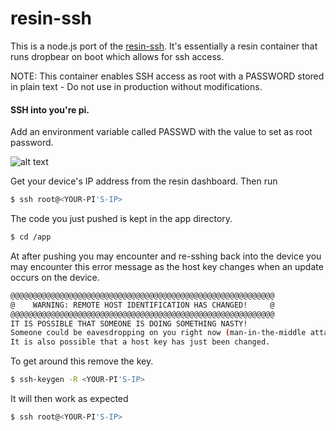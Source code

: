 resin-ssh
=========

This is a node.js port of the [resin-ssh](https://github.com/shaunmulligan/resin-ssh). It's essentially a resin container that runs dropbear on boot which allows for ssh access. 

NOTE: This container enables SSH access as root with a PASSWORD stored in plain text - Do not use in production without modifications.

#### SSH into you're pi. 

Add an environment variable called PASSWD with the value to set as root password.

![alt text](https://github.com/craig-mulligan/resin-ssh-node/blob/master/img/envar.png "creating envar")

Get your device's IP address from the resin dashboard. Then run

```sh
$ ssh root@<YOUR-PI'S-IP>
```

The code you just pushed is kept in the app directory.

```sh
$ cd /app
```


At after pushing you may encounter and re-sshing back into the device you may encounter this error message as the host key changes when an update occurs on the device.


```sh
@@@@@@@@@@@@@@@@@@@@@@@@@@@@@@@@@@@@@@@@@@@@@@@@@@@@@@@@@@@
@    WARNING: REMOTE HOST IDENTIFICATION HAS CHANGED!     @
@@@@@@@@@@@@@@@@@@@@@@@@@@@@@@@@@@@@@@@@@@@@@@@@@@@@@@@@@@@
IT IS POSSIBLE THAT SOMEONE IS DOING SOMETHING NASTY!
Someone could be eavesdropping on you right now (man-in-the-middle attack)!
It is also possible that a host key has just been changed.
```

To get around this remove the key.

```sh
$ ssh-keygen -R <YOUR-PI'S-IP>
```

It will then work as expected

```sh
$ ssh root@<YOUR-PI'S-IP>
```
